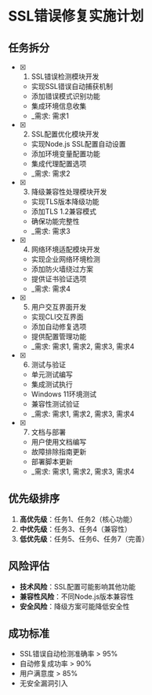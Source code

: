 # SSL错误修复实施计划

## 任务拆分

- [x]   1. SSL错误检测模块开发
    - 实现SSL错误自动捕获机制
    - 添加错误模式识别功能
    - 集成环境信息收集
    - \_需求: 需求1

- [x]   2. SSL配置优化模块开发
    - 实现Node.js SSL配置自动设置
    - 添加环境变量配置功能
    - 集成代理配置选项
    - \_需求: 需求2

- [x]   3. 降级兼容性处理模块开发
    - 实现TLS版本降级功能
    - 添加TLS 1.2兼容模式
    - 确保功能完整性
    - \_需求: 需求3

- [x]   4. 网络环境适配模块开发
    - 实现企业网络环境检测
    - 添加防火墙绕过方案
    - 提供证书验证选项
    - \_需求: 需求4

- [x]   5. 用户交互界面开发
    - 实现CLI交互界面
    - 添加自动修复选项
    - 提供配置管理功能
    - \_需求: 需求1, 需求2, 需求3, 需求4

- [x]   6. 测试与验证
    - 单元测试编写
    - 集成测试执行
    - Windows 11环境测试
    - 兼容性测试验证
    - \_需求: 需求1, 需求2, 需求3, 需求4

- [x]   7. 文档与部署
    - 用户使用文档编写
    - 故障排除指南更新
    - 部署脚本更新
    - \_需求: 需求1, 需求2, 需求3, 需求4

## 优先级排序

1. **高优先级**：任务1、任务2（核心功能）
2. **中优先级**：任务3、任务4（兼容性）
3. **低优先级**：任务5、任务6、任务7（完善）

## 风险评估

- **技术风险**：SSL配置可能影响其他功能
- **兼容性风险**：不同Node.js版本兼容性
- **安全风险**：降级方案可能降低安全性

## 成功标准

- SSL错误自动检测准确率 > 95%
- 自动修复成功率 > 90%
- 用户满意度 > 85%
- 无安全漏洞引入
